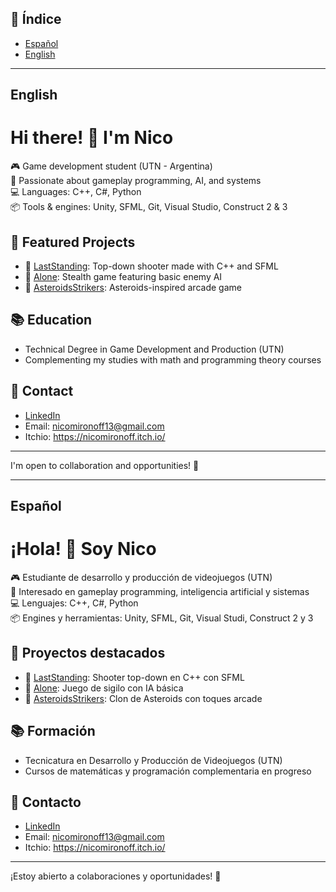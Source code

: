 ## 📑 Índice

- [Español](#español)
- [English](#english)
----------------------------------------------------------------------------------------------------------------------------------------

## English

# Hi there! 👋 I'm Nico

🎮 Game development student (UTN - Argentina)  
🧠 Passionate about gameplay programming, AI, and systems  
💻 Languages: C++, C#, Python  
📦 Tools & engines: Unity, SFML, Git, Visual Studio, Construct 2 & 3   

## 📌 Featured Projects

- 🎯 [LastStanding](https://github.com/nicomirr/LastStanding): Top-down shooter made with C++ and SFML
- 🧠 [Alone](https://github.com/nicomirr/Alone): Stealth game featuring basic enemy AI
- 🚀 [AsteroidsStrikers](https://github.com/nicomirr/AsteroidsStrikers): Asteroids-inspired arcade game

## 📚 Education

- Technical Degree in Game Development and Production (UTN)
- Complementing my studies with math and programming theory courses

## 🔗 Contact

- [LinkedIn](https://www.linkedin.com/in/nicomi/)
- Email: nicomironoff13@gmail.com
- Itchio: https://nicomironoff.itch.io/

---

I'm open to collaboration and opportunities! 💼

----------------------------------------------------------------------------------------------------------------------------------------

## Español

# ¡Hola! 👋 Soy Nico

🎮 Estudiante de desarrollo y producción de videojuegos (UTN)  
🧠 Interesado en gameplay programming, inteligencia artificial y sistemas  
💻 Lenguajes: C++, C#, Python  
📦 Engines y herramientas: Unity, SFML, Git, Visual Studi, Construct 2 y 3  

## 📌 Proyectos destacados

- 🎯 [LastStanding](https://github.com/nicomirr/LastStanding): Shooter top-down en C++ con SFML
- 🧠 [Alone](https://github.com/nicomirr/Alone): Juego de sigilo con IA básica
- 🚀 [AsteroidsStrikers](https://github.com/nicomirr/AsteroidsStrikers): Clon de Asteroids con toques arcade

## 📚 Formación

- Tecnicatura en Desarrollo y Producción de Videojuegos (UTN)
- Cursos de matemáticas y programación complementaria en progreso

## 🔗 Contacto

- [LinkedIn](https://www.linkedin.com/in/nicomi/)
- Email: nicomironoff13@gmail.com
- Itchio: https://nicomironoff.itch.io/
  
---

¡Estoy abierto a colaboraciones y oportunidades! 💼
